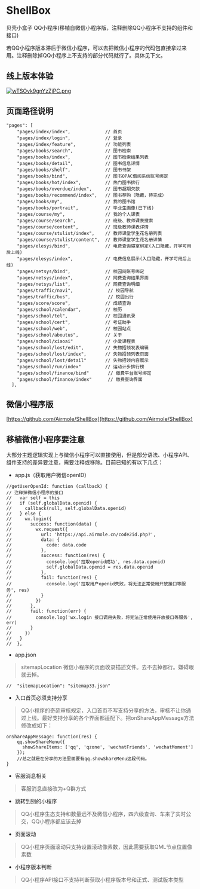 # ShellBox

贝壳小盒子 QQ小程序(移植自微信小程序版，注释删除QQ小程序不支持的组件和接口)

若QQ小程序版本滞后于微信小程序，可以去把微信小程序的代码包直接拿过来用。注释删除掉QQ小程序上不支持的部分代码就行了。具体见下文。

## 线上版本体验

[![wTSOvk9gnYzZjPC.png](https://img03.sogoucdn.com/app/a/100520146/e945b3fabf51c61e459f8912ab0fc2b6)](小程序码)


## 页面路径说明

```
"pages": [
    "pages/index/index",             // 首页
    "pages/index/login",             // 登录
    "pages/index/feature",           // 功能列表
    "pages/books/search",            // 图书检索
    "pages/books/index",             // 图书检索结果列表
    "pages/books/detail",            // 图书信息详情 
    "pages/books/shelf",             // 图书书架
    "pages/books/bind",              // 图书OPAC借阅系统账号绑定
    "pages/books/hot/index",         // 热门图书排行
    "pages/books/overdue/index",     // 图书超期欠款
    "pages/books/recommend/index",   // 图书荐购（隐藏，待完成）
    "pages/books/my",                // 我的图书馆
    "pages/books/portrait",          // 毕业生画像(已下线)
    "pages/course/my",               // 我的个人课表
    "pages/course/search",           // 班级、教师课表搜索
    "pages/course/content",          // 班级教师课表详情
    "pages/course/stulist/index",    // 教师课堂学生花名册列表
    "pages/course/stulist/content",  // 教师课堂学生花名册详情
    "pages/elesys/bind",             // 电费查询寝室绑定(入口隐藏，开学可用后上线)
    "pages/elesys/index",            // 电费信息展示(入口隐藏，开学可用后上线)
    "pages/netsys/bind",             // 校园网账号绑定
    "pages/netsys/index",            // 网费查询结果界面
    "pages/netsys/list",             // 网费查询明细
    "pages/traffic/navi",             // 校园导航
    "pages/traffic/bus",              // 校园出行
    "pages/score/score",             // 成绩查询
    "pages/school/calendar",         // 校历
    "pages/school/tel",              // 校园通讯录
    "pages/school/cert",             // 考证助手
    "pages/school/web",              // 校园站点
    "pages/school/aboutus",          // 关于
    "pages/school/xiaoai"            // 小爱课程表
    "pages/school/lost/edit",        // 失物招领发表编辑
    "pages/school/lost/index",       // 失物招领列表页面
    "pages/school/lost/detail"       // 失物招领内容展示
    "pages/school/run/index"         // 运动计步排行榜
    "pages/school/finance/bind"       // 缴费平台账号绑定
    "pages/school/finance/index"      // 缴费查询界面
  ],
```


## 微信小程序版

[https://github.com/Airmole/ShellBox](https://github.com/Airmole/ShellBox)


## 移植微信小程序要注意

大部分主题逻辑实现上与微信小程序可以直接使用，但是部分语法、小程序API、组件支持的差异要注意，需要注释或移除。目前已知的有以下几点：


- app.js（获取用户微信openID）


```
//getUserOpenId: function (callback) {
// 注释掉微信小程序的接口
//   var self = this
//   if (self.globalData.openid) {
//     callback(null, self.globalData.openid)
//   } else {
//     wx.login({
//       success: function(data) {
//         wx.request({
//           url: 'https://api.airmole.cn/code2id.php?',
//           data: {
//             code: data.code
//           },
//           success: function(res) {
//             console.log('拉取openid成功', res.data.openid)
//             self.globalData.openid = res.data.openid
//           },
//           fail: function(res) {
//             console.log('拉取用户openid失败，将无法正常使用开放接口等服务', res)
//           }
//         })
//       },
//       fail: function(err) {
//         console.log('wx.login 接口调用失败，将无法正常使用开放接口等服务', err)
//       }
//     })
//   }
//  },
```

-  app.json


>sitemapLocation 微信小程序的页面收录描述文件。去不去掉都行。嫌碍眼就去掉。

```
//  "sitemapLocation": "sitemap33.json"
```

- 入口首页必须支持分享

> QQ小程序的奇葩审核规定，入口首页不写支持分享的方法，审核不让你通过上线。最好支持分享的各个界面都适配下。把onShareAppMessage方法修改成如下：


```
onShareAppMessage: function(res) {
    qq.showShareMenu({
      showShareItems: ['qq', 'qzone', 'wechatFriends', 'wechatMoment']
    });
    //总之就是在分享的方法里面要有qq.showShareMenu这段代码。
}
```

- 客服消息相关

>客服消息直接改为+Q群方式


- 跳转到别的小程序

>QQ小程序生态支持和数量远不及微信小程序，四六级查询、车来了实时公交，QQ小程序都应该去掉

- 页面滚动

>QQ小程序页面滚动只支持设置滚动像素数，因此需要获取QML节点位置像素数

- 小程序版本判断

>QQ小程序API接口不支持判断获取小程序版本号和正式、测试版本类型

